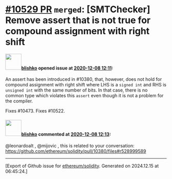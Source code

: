 # [\#10529 PR](https://github.com/ethereum/solidity/pull/10529) `merged`: [SMTChecker] Remove assert that is not true for compound assignment with right shift

#### <img src="https://avatars.githubusercontent.com/u/16404346?v=4" width="50">[blishko](https://github.com/blishko) opened issue at [2020-12-08 12:11](https://github.com/ethereum/solidity/pull/10529):

An assert has been introduced in #10380, that, however, does not hold for compound assignment with right shift where LHS is a `signed int` and RHS is `unsigned int` with the same number of bits. In that case, there is no common type which violates this `assert` even though it is not a problem for the compiler.

Fixes #10473.
Fixes #10522.


#### <img src="https://avatars.githubusercontent.com/u/16404346?v=4" width="50">[blishko](https://github.com/blishko) commented at [2020-12-08 12:13](https://github.com/ethereum/solidity/pull/10529#issuecomment-740583525):

@leonardoalt , @mijovic , this is related to your conversation:
https://github.com/ethereum/solidity/pull/10380/files#r528999589


-------------------------------------------------------------------------------



[Export of Github issue for [ethereum/solidity](https://github.com/ethereum/solidity). Generated on 2024.12.15 at 06:45:24.]
